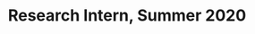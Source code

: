 ---
layout: member
first_name: Somasekhar		
last_name: Patil
key: Somasekhar
level: intern
title: Research Intern, Summer 2020
start_year: 2020
image: /assets/img/team/placeHolder.png
<!-- now: BS in Computer Science at ??? -->
---